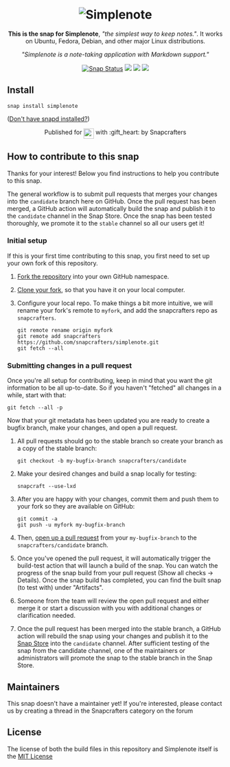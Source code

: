 <h1 align="center">
  <img src="https://dashboard.snapcraft.io/site_media/appmedia/2017/04/simplenote.png" alt="Simplenote">
</h1>

<p align="center"><b>This is the snap for Simplenote</b>, <i>"the simplest way to keep notes."</i>. It works on Ubuntu, Fedora, Debian, and other major Linux distributions.</p>

<p align="center"><i>"Simplenote is a note-taking application with Markdown support."</i></p>

<p align="center">
<a href="https://snapcraft.io/simplenote"><img src="https://snapcraft.io/simplenote/badge.svg" alt="Snap Status"></a>
<a href="https://github.com/snapcrafters/simplenote/actions/workflows/sync-version-with-upstream.yml"><img src="https://github.com/snapcrafters/simplenote/actions/workflows/sync-version-with-upstream.yml/badge.svg"></a>
<a href="https://github.com/snapcrafters/simplenote/actions/workflows/release-to-candidate.yml"><img src="https://github.com/snapcrafters/simplenote/actions/workflows/release-to-candidate.yml/badge.svg"></a>
<a href="https://github.com/snapcrafters/simplenote/actions/workflows/promote-to-stable.yml"><img src="https://github.com/snapcrafters/simplenote/actions/workflows/promote-to-stable.yml/badge.svg"></a>
</p>


## Install

    snap install simplenote

([Don't have snapd installed?](https://snapcraft.io/docs/core/install))

<p align="center">Published for <img src="http://anything.codes/slack-emoji-for-techies/emoji/tux.png" align="top" width="24" /> with :gift_heart: by Snapcrafters</p>

## How to contribute to this snap

Thanks for your interest! Below you find instructions to help you contribute to this snap.

The general workflow is to submit pull requests that merges your changes into the `candidate` branch here on GitHub. Once the pull request has been merged, a GitHub action will automatically build the snap and publish it to the `candidate` channel in the Snap Store. Once the snap has been tested thoroughly, we promote it to the `stable` channel so all our users get it!

### Initial setup

If this is your first time contributing to this snap, you first need to set up your own fork of this repository.

1. [Fork the repository](https://docs.github.com/en/github/getting-started-with-github/fork-a-repo) into your own GitHub namespace.
2. [Clone your fork](https://git-scm.com/book/en/v2/Git-Basics-Getting-a-Git-Repository), so that you have it on your local computer.
3. Configure your local repo. To make things a bit more intuitive, we will rename your fork's remote to `myfork`, and add the snapcrafters repo as `snapcrafters`.

   ```shell
   git remote rename origin myfork
   git remote add snapcrafters https://github.com/snapcrafters/simplenote.git
   git fetch --all
   ```

### Submitting changes in a pull request

Once you're all setup for contributing, keep in mind that you want the git information to be all up-to-date. So if you haven't "fetched" all changes in a while, start with that:

```shell
git fetch --all -p
```

Now that your git metadata has been updated you are ready to create a bugfix branch, make your changes, and open a pull request.

1. All pull requests should go to the stable branch so create your branch as a copy of the stable branch:

   ```shell
   git checkout -b my-bugfix-branch snapcrafters/candidate
   ```

2. Make your desired changes and build a snap locally for testing:

   ```shell
   snapcraft --use-lxd
   ```

3. After you are happy with your changes, commit them and push them to your fork so they are available on GitHub:

   ```shell
   git commit -a
   git push -u myfork my-bugfix-branch
   ```

4. Then, [open up a pull request](https://docs.github.com/en/github/collaborating-with-issues-and-pull-requests/about-pull-requests) from your `my-bugfix-branch` to the `snapcrafters/candidate` branch.
5. Once you've opened the pull request, it will automatically trigger the build-test action that will launch a build of the snap. You can watch the progress of the snap build from your pull request (Show all checks -> Details). Once the snap build has completed, you can find the built snap (to test with) under "Artifacts".
6. Someone from the team will review the open pull request and either merge it or start a discussion with you with additional changes or clarification needed.
7. Once the pull request has been merged into the stable branch, a GitHub action will rebuild the snap using your changes and publish it to the [Snap Store](https://snapcraft.io/simplenote) into the `candidate` channel. After sufficient testing of the snap from the candidate channel, one of the maintainers or administrators will promote the snap to the stable branch in the Snap Store.

## Maintainers

This snap doesn't have a maintainer yet! If you're interested, please contact us by creating a thread in the Snapcrafters category on the forum

## License

The license of both the build files in this repository and Simplenote itself is the [MIT License](https://github.com/snapcrafters/simplenote?tab=MIT-1-ov-file#readme)

